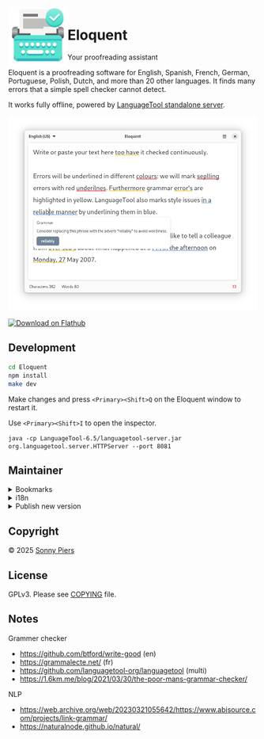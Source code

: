<img style="vertical-align: middle;" src="data/icons/re.sonny.Eloquent.svg" width="120" height="120" align="left">

# Eloquent

Your proofreading assistant

Eloquent is a proofreading software for English, Spanish, French, German, Portuguese, Polish, Dutch, and more than 20 other languages. It finds many errors that a simple spell checker cannot detect.

It works fully offline, powered by [LanguageTool standalone server](https://github.com/languagetool-org/languagetool/tree/master/languagetool-standalone).

![screenshot](data/screenshot.png)

<a href='https://flathub.org/apps/re.sonny.Workbench'><img width='240' alt='Download on Flathub' src='https://flathub.org/api/badge?svg&locale=en'/></a>

## Development

```sh
cd Eloquent
npm install
make dev
```

Make changes and press `<Primary><Shift>Q` on the Eloquent window to restart it.

Use `<Primary><Shift>I` to open the inspector.

```
java -cp LanguageTool-6.5/languagetool-server.jar org.languagetool.server.HTTPServer --port 8081
```

## Maintainer

<details>
  <summary>Bookmarks</summary>

- [Flathub](https://flathub.org/apps/re.sonny.Eloquent)
- [Flathub repo](https://github.com/flathub/re.sonny.Eloquent)
- [Flathub builds](https://flathub.org/builds/#/apps/re.sonny.Eloquent)
- [Flathub stats](https://klausenbusk.github.io/flathub-stats/#ref=re.sonny.Eloquent)
- [Flathub API](https://flathub.org/api/v1/apps/re.sonny.Eloquent)
</details>

<details>

  <summary>i18n</summary>

```sh
# To update the pot file
# xgettext -f po/POTFILES -o po/re.sonny.Eloquent.pot --no-wrap -cTRANSLATORS --from-code=UTF-8
# sed -i "s/Project-Id-Version: PACKAGE VERSION/Project-Id-Version: re.sonny.Eloquent/" po/re.sonny.Eloquent.pot
meson compile re.sonny.Eloquent-pot -C build


# To create a translation
# msginit -i po/re.sonny.Eloquent.pot -o po/fr.po -l fr_FR.UTF-8
echo -n " fr" >> po/LINGUAS
meson compile re.sonny.Eloquent-update-po -C build

# To update translations
# msgmerge -U po/*.po po/re.sonny.Eloquent.pot
meson compile re.sonny.Eloquent-update-po -C build
```

See https://github.com/sonnyp/Commit/pull/14#issuecomment-894070878

</details>

<details>

<summary>Publish new version</summary>

- update metainfo and screenshot
- `meson compile re.sonny.Eloquent-pot -C build`
- `meson compile re.sonny.Eloquent-update-po -C build`
- Update version in `meson.build`
- git tag
- flathub

</details>

## Copyright

© 2025 [Sonny Piers](https://github.com/sonnyp)

## License

GPLv3. Please see [COPYING](COPYING) file.

## Notes

Grammer checker

- https://github.com/btford/write-good (en)
- https://grammalecte.net/ (fr)
- https://github.com/languagetool-org/languagetool (multi)
- https://1.6km.me/blog/2021/03/30/the-poor-mans-grammar-checker/

NLP

- https://web.archive.org/web/20230321055642/https://www.abisource.com/projects/link-grammar/
- https://naturalnode.github.io/natural/
